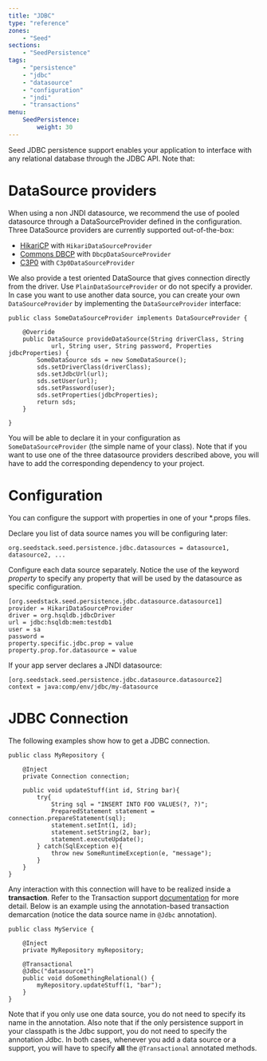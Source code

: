 ```yaml
---
title: "JDBC"
type: "reference"
zones:
    - "Seed"
sections:
    - "SeedPersistence"
tags:
    - "persistence"
    - "jdbc"
    - "datasource"
    - "configuration"
    - "jndi"
    - "transactions"
menu:
    SeedPersistence:
        weight: 30
---
```



Seed JDBC persistence support enables your application to interface
with any relational database through the JDBC API. Note that:


# DataSource providers

When using a non JNDI datasource, we recommend the use of pooled datasource through a DataSourceProvider defined in the 
configuration. Three DataSource providers are currently supported out-of-the-box:


* [HikariCP](http://brettwooldridge.github.io/HikariCP/) with `HikariDataSourceProvider`
* [Commons DBCP](http://commons.apache.org/proper/commons-dbcp/) with `DbcpDataSourceProvider`
* [C3P0](http://www.mchange.com/projects/c3p0/) with `C3p0DataSourceProvider`

We also provide a test oriented DataSource that gives connection directly from the driver. Use 
`PlainDataSourceProvider` or do not specify a provider. In case you want to use another data source, you can create 
your own `DataSourceProvider` by implementing the `DataSourceProvider` interface:

    public class SomeDataSourceProvider implements DataSourceProvider {
    
        @Override
        public DataSource provideDataSource(String driverClass, String
                url, String user, String password, Properties jdbcProperties) {
            SomeDataSource sds = new SomeDataSource();
            sds.setDriverClass(driverClass);
            sds.setJdbcUrl(url);
            sds.setUser(url);
            sds.setPassword(user);
            sds.setProperties(jdbcProperties);
            return sds;
        }
    
    }
    
You will be able to declare it in your configuration as `SomeDataSourceProvider` (the simple name of your class). Note 
that if you want to use one of the three datasource providers described above, you will have to add the corresponding 
dependency to your project.

# Configuration

You can configure the support with properties in one of your \*.props files.

Declare you list of data source names you will be configuring later:

    org.seedstack.seed.persistence.jdbc.datasources = datasource1, datasource2, ...
    
Configure each data source separately. Notice the use of the keyword
*property* to specify any property that will be used by the datasource
as specific configuration.

    [org.seedstack.seed.persistence.jdbc.datasource.datasource1]
    provider = HikariDataSourceProvider
    driver = org.hsqldb.jdbcDriver
    url = jdbc:hsqldb:mem:testdb1
    user = sa
    password =
    property.specific.jdbc.prop = value
    property.prop.for.datasource = value

If your app server declares a JNDI datasource:

    [org.seedstack.seed.persistence.jdbc.datasource.datasource2]
    context = java:comp/env/jdbc/my-datasource
    
# JDBC Connection

The following examples show how to get a JDBC connection. 
    
    public class MyRepository {

        @Inject
        private Connection connection;

        public void updateStuff(int id, String bar){
            try{
                String sql = "INSERT INTO FOO VALUES(?, ?)";
                PreparedStatement statement = connection.prepareStatement(sql);
                statement.setInt(1, id);
                statement.setString(2, bar);
                statement.executeUpdate();
            } catch(SqlException e){
                throw new SomeRuntimeException(e, "message");
            }
        }
    }
    
Any interaction with this connection will have to be realized inside a
**transaction**. Refer to the Transaction support
[documentation](#!/seed-doc/transaction) for more detail. Below is an
example using the annotation-based transaction demarcation (notice the
data source name in `@Jdbc` annotation).

    public class MyService {

        @Inject
        private MyRepository myRepository;

        @Transactional
        @Jdbc("datasource1")
        public void doSomethingRelational() {
            myRepository.updateStuff(1, "bar");
        }
    }

Note that if you only use one data source, you do not need to specify
its name in the annotation. Also note that if the only persistence
support in your classpath is the Jdbc support, you do not need to
specify the annotation Jdbc.  In both cases, whenever you add a data
source or a support, you will have to specify **all** the
`@Transactional` annotated methods.
